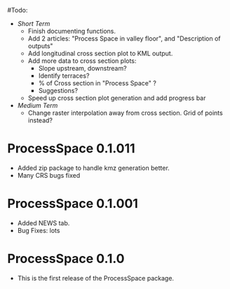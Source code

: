 #Todo:
* *Short Term*
  * Finish documenting functions.
  * Add 2 articles: "Process Space in valley floor", and "Description of outputs"
  * Add longitudinal cross section plot to KML output.
  * Add more data to cross section plots:
    * Slope upstream, downstream?
    * Identify terraces?
    * % of Cross section in "Process Space" ?
    * Suggestions?
  * Speed up cross section plot generation and add progress bar
* *Medium Term*
  * Change raster interpolation away from cross section. Grid of points instead?
  
# ProcessSpace 0.1.011

* Added zip package to handle kmz generation better.
* Many CRS bugs fixed

# ProcessSpace 0.1.001

* Added NEWS tab.
* Bug Fixes: lots

# ProcessSpace 0.1.0

* This is the first release of the ProcessSpace package.
